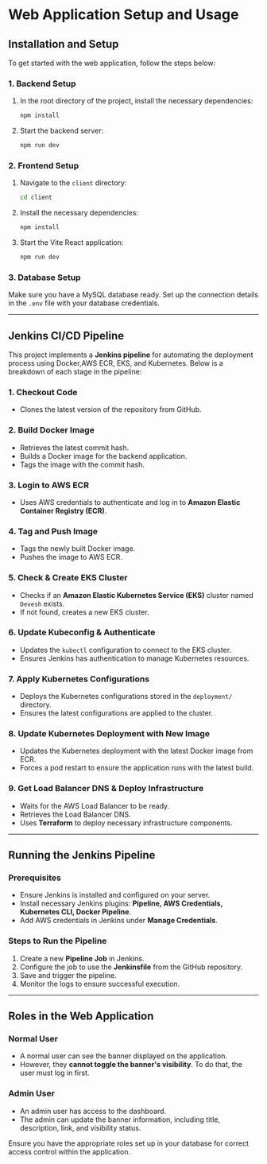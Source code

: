 # Web Application Setup and Usage

## Installation and Setup

To get started with the web application, follow the steps below:

### 1. Backend Setup

1. In the root directory of the project, install the necessary dependencies:

   ```bash
   npm install
   ```

2. Start the backend server:
   ```bash
   npm run dev
   ```

### 2. Frontend Setup

1. Navigate to the `client` directory:

   ```bash
   cd client
   ```

2. Install the necessary dependencies:

   ```bash
   npm install
   ```

3. Start the Vite React application:
   ```bash
   npm run dev
   ```

### 3. Database Setup

Make sure you have a MySQL database ready. Set up the connection details in the `.env` file with your database credentials.

---

## Jenkins CI/CD Pipeline

This project implements a **Jenkins pipeline** for automating the deployment process using Docker,AWS ECR, EKS, and Kubernetes. Below is a breakdown of each stage in the pipeline:

### **1. Checkout Code**

- Clones the latest version of the repository from GitHub.

### **2. Build Docker Image**

- Retrieves the latest commit hash.
- Builds a Docker image for the backend application.
- Tags the image with the commit hash.

### **3. Login to AWS ECR**

- Uses AWS credentials to authenticate and log in to **Amazon Elastic Container Registry (ECR)**.

### **4. Tag and Push Image**

- Tags the newly built Docker image.
- Pushes the image to AWS ECR.

### **5. Check & Create EKS Cluster**

- Checks if an **Amazon Elastic Kubernetes Service (EKS)** cluster named `Devesh` exists.
- If not found, creates a new EKS cluster.

### **6. Update Kubeconfig & Authenticate**

- Updates the `kubectl` configuration to connect to the EKS cluster.
- Ensures Jenkins has authentication to manage Kubernetes resources.

### **7. Apply Kubernetes Configurations**

- Deploys the Kubernetes configurations stored in the `deployment/` directory.
- Ensures the latest configurations are applied to the cluster.

### **8. Update Kubernetes Deployment with New Image**

- Updates the Kubernetes deployment with the latest Docker image from ECR.
- Forces a pod restart to ensure the application runs with the latest build.

### **9. Get Load Balancer DNS & Deploy Infrastructure**

- Waits for the AWS Load Balancer to be ready.
- Retrieves the Load Balancer DNS.
- Uses **Terraform** to deploy necessary infrastructure components.

---

## Running the Jenkins Pipeline

### **Prerequisites**

- Ensure Jenkins is installed and configured on your server.
- Install necessary Jenkins plugins: **Pipeline, AWS Credentials, Kubernetes CLI, Docker Pipeline**.
- Add AWS credentials in Jenkins under **Manage Credentials**.

### **Steps to Run the Pipeline**

1. Create a new **Pipeline Job** in Jenkins.
2. Configure the job to use the **Jenkinsfile** from the GitHub repository.
3. Save and trigger the pipeline.
4. Monitor the logs to ensure successful execution.

---

## Roles in the Web Application

### **Normal User**

- A normal user can see the banner displayed on the application.
- However, they **cannot toggle the banner's visibility**. To do that, the user must log in first.

### **Admin User**

- An admin user has access to the dashboard.
- The admin can update the banner information, including title, description, link, and visibility status.

Ensure you have the appropriate roles set up in your database for correct access control within the application.
